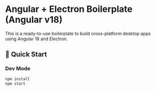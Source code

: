 # Angular + Electron Boilerplate (Angular v18)

This is a ready-to-use boilerplate to build cross-platform desktop apps using Angular 18 and Electron.

## 🚀 Quick Start

### Dev Mode

```bash
npm install
npm start
